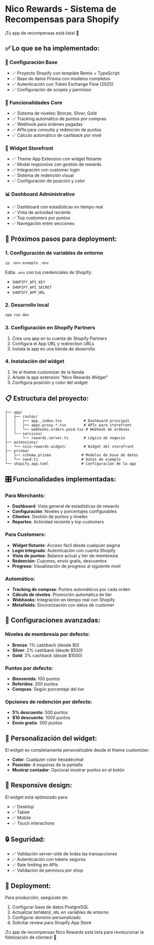 # Nico Rewards - Sistema de Recompensas para Shopify

¡Tu app de recompensas está lista! 🎉

## ✅ Lo que se ha implementado:

### 🔧 Configuración Base
- ✅ Proyecto Shopify con template Remix + TypeScript
- ✅ Base de datos Prisma con modelos completos
- ✅ Autenticación con Token Exchange Flow (2025)
- ✅ Configuración de scopes y permisos

### 🎯 Funcionalidades Core
- ✅ Sistema de niveles: Bronze, Silver, Gold
- ✅ Tracking automático de puntos por compras
- ✅ Webhook para órdenes pagadas
- ✅ APIs para consulta y redención de puntos
- ✅ Cálculo automático de cashback por nivel

### 🎨 Widget Storefront
- ✅ Theme App Extension con widget flotante
- ✅ Modal responsive con gestión de rewards
- ✅ Integración con customer login
- ✅ Sistema de redención visual
- ✅ Configuración de posición y color

### 📊 Dashboard Administrativo
- ✅ Dashboard con estadísticas en tiempo real
- ✅ Vista de actividad reciente
- ✅ Top customers por puntos
- ✅ Navegación entre secciones

## 🚀 Próximos pasos para deployment:

### 1. Configuración de variables de entorno
```bash
cp .env.example .env
```
Edita `.env` con tus credenciales de Shopify:
- `SHOPIFY_API_KEY`
- `SHOPIFY_API_SECRET`
- `SHOPIFY_APP_URL`

### 2. Desarrollo local
```bash
npm run dev
```

### 3. Configuración en Shopify Partners
1. Crea una app en tu cuenta de Shopify Partners
2. Configura el App URL y redirection URLs
3. Instala la app en una tienda de desarrollo

### 4. Instalación del widget
1. Ve al theme customizer de la tienda
2. Añade la app extension "Nico Rewards Widget"
3. Configura posición y color del widget

## 📋 Estructura del proyecto:

```
├── app/
│   ├── routes/
│   │   ├── app._index.tsx          # Dashboard principal
│   │   ├── apps.proxy.*.tsx        # APIs para storefront
│   │   └── webhooks.orders.paid.tsx # Webhook de órdenes
│   └── services/
│       └── rewards.server.ts       # Lógica de negocio
├── extensions/
│   └── nico-rewards-widget/        # Widget del storefront
├── prisma/
│   ├── schema.prisma              # Modelos de base de datos
│   └── seed.ts                    # Datos de ejemplo
└── shopify.app.toml               # Configuración de la app
```

## 🎛️ Funcionalidades implementadas:

### Para Merchants:
- **Dashboard**: Vista general de estadísticas de rewards
- **Configuración**: Niveles y porcentajes configurables
- **Clientes**: Gestión de puntos y niveles
- **Reportes**: Actividad reciente y top customers

### Para Customers:
- **Widget flotante**: Acceso fácil desde cualquier página
- **Login integrado**: Autenticación con cuenta Shopify
- **Vista de puntos**: Balance actual y tier de membresía
- **Redención**: Cupones, envío gratis, descuentos
- **Progreso**: Visualización de progreso al siguiente nivel

### Automático:
- **Tracking de compras**: Puntos automáticos por cada orden
- **Cálculo de niveles**: Promoción automática de tier
- **Webhooks**: Integración en tiempo real con Shopify
- **Metafields**: Sincronización con datos de customer

## 🔧 Configuraciones avanzadas:

### Niveles de membresía por defecto:
- **Bronze**: 1% cashback (desde $0)
- **Silver**: 2% cashback (desde $500)
- **Gold**: 3% cashback (desde $1000)

### Puntos por defecto:
- **Bienvenida**: 100 puntos
- **Referidos**: 200 puntos
- **Compras**: Según porcentaje del tier

### Opciones de redención por defecto:
- **5% descuento**: 500 puntos
- **$10 descuento**: 1000 puntos
- **Envío gratis**: 300 puntos

## 🎨 Personalización del widget:

El widget es completamente personalizable desde el theme customizer:
- **Color**: Cualquier color hexadecimal
- **Posición**: 4 esquinas de la pantalla
- **Mostrar contador**: Opcional mostrar puntos en el botón

## 📱 Responsive design:

El widget está optimizado para:
- ✅ Desktop
- ✅ Tablet 
- ✅ Mobile
- ✅ Touch interactions

## 🔒 Seguridad:

- ✅ Validación server-side de todas las transacciones
- ✅ Autenticación con tokens seguros
- ✅ Rate limiting en APIs
- ✅ Validación de permisos por shop

## 🚀 Deployment:

Para producción, asegúrate de:
1. Configurar base de datos PostgreSQL
2. Actualizar `DATABASE_URL` en variables de entorno
3. Configurar dominio personalizado
4. Solicitar review para Shopify App Store

¡Tu app de recompensas Nico Rewards está lista para revolucionar la fidelización de clientes! 🎯